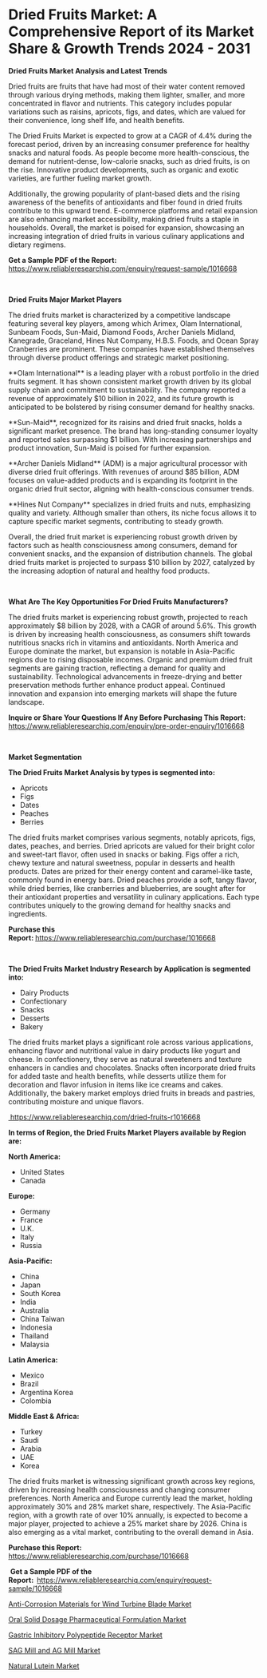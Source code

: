 <p><h1>Dried Fruits Market: A Comprehensive Report of its Market Share & Growth Trends 2024 - 2031</h1></p><p><strong>Dried Fruits Market Analysis and Latest Trends</strong></p>
<p><p>Dried fruits are fruits that have had most of their water content removed through various drying methods, making them lighter, smaller, and more concentrated in flavor and nutrients. This category includes popular variations such as raisins, apricots, figs, and dates, which are valued for their convenience, long shelf life, and health benefits.</p><p>The Dried Fruits Market is expected to grow at a CAGR of 4.4% during the forecast period, driven by an increasing consumer preference for healthy snacks and natural foods. As people become more health-conscious, the demand for nutrient-dense, low-calorie snacks, such as dried fruits, is on the rise. Innovative product developments, such as organic and exotic varieties, are further fueling market growth. </p><p>Additionally, the growing popularity of plant-based diets and the rising awareness of the benefits of antioxidants and fiber found in dried fruits contribute to this upward trend. E-commerce platforms and retail expansion are also enhancing market accessibility, making dried fruits a staple in households. Overall, the market is poised for expansion, showcasing an increasing integration of dried fruits in various culinary applications and dietary regimens.</p></p>
<p><strong>Get a Sample PDF of the Report:&nbsp;</strong> <a href="https://www.reliableresearchiq.com/enquiry/request-sample/1016668?utm_campaign=1141&utm_medium=2&utm_source=Github&utm_content=ia&utm_term=04122024&utm_id=dried-fruits">https://www.reliableresearchiq.com/enquiry/request-sample/1016668</a></p>
<p>&nbsp;</p>
<p><strong>Dried Fruits Major Market Players</strong></p>
<p><p>The dried fruits market is characterized by a competitive landscape featuring several key players, among which Arimex, Olam International, Sunbeam Foods, Sun-Maid, Diamond Foods, Archer Daniels Midland, Kanegrade, Graceland, Hines Nut Company, H.B.S. Foods, and Ocean Spray Cranberries are prominent. These companies have established themselves through diverse product offerings and strategic market positioning.</p><p>**Olam International** is a leading player with a robust portfolio in the dried fruits segment. It has shown consistent market growth driven by its global supply chain and commitment to sustainability. The company reported a revenue of approximately $10 billion in 2022, and its future growth is anticipated to be bolstered by rising consumer demand for healthy snacks.</p><p>**Sun-Maid**, recognized for its raisins and dried fruit snacks, holds a significant market presence. The brand has long-standing consumer loyalty and reported sales surpassing $1 billion. With increasing partnerships and product innovation, Sun-Maid is poised for further expansion.</p><p>**Archer Daniels Midland** (ADM) is a major agricultural processor with diverse dried fruit offerings. With revenues of around $85 billion, ADM focuses on value-added products and is expanding its footprint in the organic dried fruit sector, aligning with health-conscious consumer trends. </p><p>**Hines Nut Company** specializes in dried fruits and nuts, emphasizing quality and variety. Although smaller than others, its niche focus allows it to capture specific market segments, contributing to steady growth.</p><p>Overall, the dried fruit market is experiencing robust growth driven by factors such as health consciousness among consumers, demand for convenient snacks, and the expansion of distribution channels. The global dried fruits market is projected to surpass $10 billion by 2027, catalyzed by the increasing adoption of natural and healthy food products.</p></p>
<p>&nbsp;</p>
<p><strong>What Are The Key Opportunities For Dried Fruits Manufacturers?</strong></p>
<p><p>The dried fruits market is experiencing robust growth, projected to reach approximately $8 billion by 2028, with a CAGR of around 5.6%. This growth is driven by increasing health consciousness, as consumers shift towards nutritious snacks rich in vitamins and antioxidants. North America and Europe dominate the market, but expansion is notable in Asia-Pacific regions due to rising disposable incomes. Organic and premium dried fruit segments are gaining traction, reflecting a demand for quality and sustainability. Technological advancements in freeze-drying and better preservation methods further enhance product appeal. Continued innovation and expansion into emerging markets will shape the future landscape.</p></p>
<p><strong>Inquire or Share Your Questions If Any Before Purchasing This Report:</strong> <a href="https://www.reliableresearchiq.com/enquiry/pre-order-enquiry/1016668?utm_campaign=1141&utm_medium=2&utm_source=Github&utm_content=ia&utm_term=04122024&utm_id=dried-fruits">https://www.reliableresearchiq.com/enquiry/pre-order-enquiry/1016668</a></p>
<p>&nbsp;</p>
<p><strong>Market Segmentation</strong></p>
<p><strong>The Dried Fruits Market Analysis by types is segmented into:</strong></p>
<p><ul><li>Apricots</li><li>Figs</li><li>Dates</li><li>Peaches</li><li>Berries</li></ul></p>
<p><p>The dried fruits market comprises various segments, notably apricots, figs, dates, peaches, and berries. Dried apricots are valued for their bright color and sweet-tart flavor, often used in snacks or baking. Figs offer a rich, chewy texture and natural sweetness, popular in desserts and health products. Dates are prized for their energy content and caramel-like taste, commonly found in energy bars. Dried peaches provide a soft, tangy flavor, while dried berries, like cranberries and blueberries, are sought after for their antioxidant properties and versatility in culinary applications. Each type contributes uniquely to the growing demand for healthy snacks and ingredients.</p></p>
<p><strong>Purchase this Report:&nbsp;</strong><a href="https://www.reliableresearchiq.com/purchase/1016668?utm_campaign=1141&utm_medium=2&utm_source=Github&utm_content=ia&utm_term=04122024&utm_id=dried-fruits">https://www.reliableresearchiq.com/purchase/1016668</a></p>
<p>&nbsp;</p>
<p><strong>The Dried Fruits Market Industry Research by Application is segmented into:</strong></p>
<p><ul><li>Dairy Products</li><li>Confectionary</li><li>Snacks</li><li>Desserts</li><li>Bakery</li></ul></p>
<p><p>The dried fruits market plays a significant role across various applications, enhancing flavor and nutritional value in dairy products like yogurt and cheese. In confectionery, they serve as natural sweeteners and texture enhancers in candies and chocolates. Snacks often incorporate dried fruits for added taste and health benefits, while desserts utilize them for decoration and flavor infusion in items like ice creams and cakes. Additionally, the bakery market employs dried fruits in breads and pastries, contributing moisture and unique flavors.</p></p>
<p><a href="https://www.reliableresearchiq.com/dried-fruits-r1016668?utm_campaign=1141&utm_medium=2&utm_source=Github&utm_content=ia&utm_term=04122024&utm_id=dried-fruits">&nbsp;https://www.reliableresearchiq.com/dried-fruits-r1016668</a></p>
<p><strong>In terms of Region, the Dried Fruits Market Players available by Region are:</strong></p>
<p>
    <p> <strong> North America: </strong>
        <ul>
            <li>United States</li>
            <li>Canada</li>
        </ul>
        </p> 
    <p> <strong> Europe: </strong>
        <ul>
            <li>Germany</li>
            <li>France</li>
            <li>U.K.</li>
            <li>Italy</li>
            <li>Russia</li>
        </ul>
        </p> 
    <p> <strong> Asia-Pacific: </strong>
        <ul>
            <li>China</li>
            <li>Japan</li>
            <li>South Korea</li>
            <li>India</li>
            <li>Australia</li>
            <li>China Taiwan</li>
            <li>Indonesia</li>
            <li>Thailand</li>
            <li>Malaysia</li>
        </ul>
        </p> 
    <p> <strong> Latin America: </strong>
        <ul>
            <li>Mexico</li>
            <li>Brazil</li>
            <li>Argentina Korea</li>
            <li>Colombia</li>
        </ul>
        </p> 
    <p> <strong> Middle East & Africa: </strong>
        <ul>
            <li>Turkey</li>
            <li>Saudi</li>
            <li>Arabia</li>
            <li>UAE</li>
            <li>Korea</li>
        </ul>
    </p>
    </p>
<p><p>The dried fruits market is witnessing significant growth across key regions, driven by increasing health consciousness and changing consumer preferences. North America and Europe currently lead the market, holding approximately 30% and 28% market share, respectively. The Asia-Pacific region, with a growth rate of over 10% annually, is expected to become a major player, projected to achieve a 25% market share by 2026. China is also emerging as a vital market, contributing to the overall demand in Asia.</p></p>
<p><strong>Purchase this Report: </strong><a href="https://www.reliableresearchiq.com/purchase/1016668?utm_campaign=1141&utm_medium=2&utm_source=Github&utm_content=ia&utm_term=04122024&utm_id=dried-fruits">https://www.reliableresearchiq.com/purchase/1016668</a></p>
<p>&nbsp;<strong>Get a Sample PDF of the Report:&nbsp;&nbsp;</strong><a href="https://www.reliableresearchiq.com/enquiry/request-sample/1016668?utm_campaign=1141&utm_medium=2&utm_source=Github&utm_content=ia&utm_term=04122024&utm_id=dried-fruits">https://www.reliableresearchiq.com/enquiry/request-sample/1016668</a></p>
<p><strong></strong></p>
<p><p><a href="https://issuu.com/reportprime-2/docs/anti-corrosion-materials-for-wind-turbine-blade-ma?utm_campaign=1141&utm_medium=2&utm_source=Github&utm_content=ia&utm_term=04122024&utm_id=dried-fruits">Anti-Corrosion Materials for Wind Turbine Blade Market</a></p><p><a href="https://www.linkedin.com/pulse/future-growth-prospects-oral-solid-dosage-pharmaceutical-a1dmc?utm_campaign=1141&utm_medium=2&utm_source=Github&utm_content=ia&utm_term=04122024&utm_id=dried-fruits">Oral Solid Dosage Pharmaceutical Formulation Market</a></p><p><a href="https://www.linkedin.com/pulse/projecting-gastric-inhibitory-polypeptide-receptor-markets-d5o4e?utm_campaign=1141&utm_medium=2&utm_source=Github&utm_content=ia&utm_term=04122024&utm_id=dried-fruits">Gastric Inhibitory Polypeptide Receptor Market</a></p><p><a href="https://issuu.com/reportprime-2/docs/sag-mill-and-ag-mill-market-size-2030.pptx?utm_campaign=1141&utm_medium=2&utm_source=Github&utm_content=ia&utm_term=04122024&utm_id=dried-fruits">SAG Mill and AG Mill Market</a></p><p><a href="https://www.linkedin.com/pulse/natural-lutein-market-outlook-report-insights-growth-opportunities-vrz3e?utm_campaign=1141&utm_medium=2&utm_source=Github&utm_content=ia&utm_term=04122024&utm_id=dried-fruits">Natural Lutein Market</a></p></p>